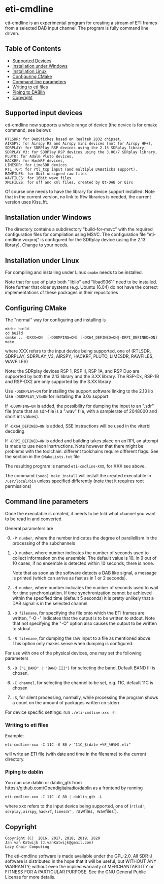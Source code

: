 

# eti-cmdline

eti-cmdline is an experimental program for creating a stream of ETI frames 
from a selected DAB input channel. The program is fully command line driven.


## Table of Contents

* [Supported Devices](#supported-input-devices)
* [Installation under Windows](#installation-under-windows)
* [Installation Linux](#installation-under-linux)
* [Configuring CMake](#configuring-cmake)
* [Command line parameters](#command-line-parameters)
* [Writing to eti files](#writing-to-eti-files)
* [Piping to DABlin](#piping-to-dablin)
* [Copyright](#copyright)


## Supported input devices

eti-cmdline now supports a whole range of device (the device is for cmake command, see below):

    RTLSDR: for DABStickes based on Realtek 2832 chipset,
    AIRSPY: for Airspy R2 and Airspy mini devices (not for Airspy HF+),
    SDRPLAY: for SDRPlay RSP devices using the 2.13 SDRplay library,
    SDRPLAY_V3: for SDRPlay RSP devices using the 3.06/7 SDRplay library,
    PLUTO: for Adalm Pluto devices,
    HACKRF: for HackRF devices,
    LIMESDR: for LimeSDR devices
    RTL_TCP: for rtl_tcp input (and multiple DABsticks support),
    RAWFILES: for 8bit unsigned raw files
    WAVFILES: for 16bit wave files
    XMLFILES: for uff and xml files, created by Qt-DAB or Qirx


Of course one needs to have the library for device support installed.
Note that in the current version, no link to fftw libraries is needed,
the current version uses Kiss_fft.


## Installation under Windows

The directory contains a subdirectory "build-for-msvc" with the required
configuration files for compilation using MSVC. The configuration file
"eti-cmdline.vcxproj" is configured for the SDRplay device (using the 2.13
library). Change to your needs.


## Installation under Linux

For compiling and installing under Linux `cmake` needs to be installed. 

Note that for use of pluto both "libiio" and "libad9361" need to be
installed. Note further that older systems (e.g. Ubuntu 16.04) do not
have the correct implementations of these packages in their repositories


## Configuring CMake

The "normal" way for configuring and installing is 

   	mkdir build
  	cd build
   	cmake .. -DXXX=ON  [-DDUMPING=ON] [-DX64_DEFINED=ON|-DRPI_DEFINED=ON]
   	make

where XXX refers to the input device being supported, one of 
(RTLSDR, SDRPLAY, SDRPLAY_V3, AIRSPY, HACKRF, PLUTO, LIMESDR, RAWFILES, WAVFILES)

Note:
the SDRplay devices RSP 1, RSP II, RSP 1A, and RSP Duo are supported
by both the 2.13 library and the 3.XX library.
The RSP-Dx, RSP-1B and RSP-DX2 are only supported by the 3.XX library

Use `-DSDRPLAY=ON` for installing the support software linking to the 2.13 lib
Use `-DSDRPLAY_V3=ON` for installing the 3.0x support

If `-DDUMPING=ON` is added, the possibility for dumping the input to an ".sdr" 
file (note that an sdr-file is a ".wav" file, with a samplerate of 2048000 
and short int values).

If `-DX64_DEFINED=ON` is added, SSE instructions will be used in the viterbi decoding.

If `-DRPI_DEFINED=ON` is added and building takes place on an RPI, an attempt
is made to use neon insrtructions. Note however that there might
be problems with the toolchain: different toolchains require different
flags. See the section in the `CMakeLists.txt` file

The resulting program is named `eti-cmdline-XXX`, for XXX see above.

The command `(sudo) make install` will install the created executable in 
`/usr/local/bin` unless specified differently (note that it requires root permissions)

## Command line parameters

Once the executable is created, it needs to be told what channel you want to be read in and converted.

General parameters are

0. `-P number`, where the number indicates the degree of parallellism in the
processing of the subchannels
1. `-D number`, where number indicates the number of seconds used
   to collect information on the ensemble. The default value is 10.
   In 9 out of 10 cases, if no ensemble is detected within 10 seconds,
   there is none.
   
   Note that as soon as the software detects a DAB like signal, a message
   is printed (which can arrive as fast as in 1 or 2 seconds).
2. `-d number`, where number indicates the number of seconds used to wait for
    time synchronization. If time synchronization cannot be achieved within
    the specified time (default 5 seconds) it is pretty unlikely that a
    DAB signal is in the selected channel.
3. `-O filename`, for specifying the file onto which the ETI frames are written,
   "-O -" indicates that the output is to be written to stdout. Note that
   not specifying the "-O" option also causes the output to be written
   to stdout.

4. `-R filename`, for dumping the raw input to a file as mentioned above. This
   option only makes sense when dumping is configured.

For use with one of the physical devices, one may set the following parameters

5. `-B ("L_BAND" | "BAND III")` for selecting the band. Default BAND III is chosen.

6. `-C channel`,  for selecting the channel to be set, e.g. 11C, default 11C
   is chosen

7. `-S`, for silent processing, normally, while processing the program
shows a count on the amount of packages written on stderr.

For device specific settings: run `./eti-cmdline-xxx -h`


### Writing to eti files

Example:

	eti-cmdline-xxx -C 11C -G 80 > "11C_$(date +%F_%H%M).eti"
	
will write an ETI file (with date and time in the filename) to the current directory.

### Piping to dablin

You can use dablin or dablin_gtk from https://github.com/Opendigitalradio/dablin as a frontend by running
     
	eti-cmdline-xxx -C 11C -G 80 | dablin_gtk -L
     
where xxx refers to the input device being supported, one of (`rtlsdr`, `sdrplay`, `airspy`, `hackrf`, `limesdr', `rawfiles`, `wavfiles`).


## Copyright

	Copyright (C)  2016, 2017, 2018, 2019, 2020
	Jan van Katwijk (J.vanKatwijk@gmail.com)
	Lazy Chair Computing

The eti-cmdline software is made available under the GPL-2.0.
All SDR-J software is distributed in the hope that it will be useful,
but WITHOUT ANY WARRANTY; without even the implied warranty of
MERCHANTABILITY or FITNESS FOR A PARTICULAR PURPOSE.
 See the GNU General Public License for more details.

